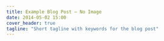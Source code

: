 ```yaml
---
title: Example Blog Post – No Image
date: 2014-05-02 15:00
cover_header: true
tagline: "Short tagline with keywords for the blog post"
---
```

